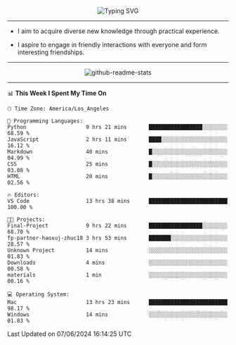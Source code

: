 <p align="center">
  <img src="https://readme-typing-svg.demolab.com?font=Fira+Code&weight=500&size=32&duration=2500&pause=1600&center=true&vCenter=true&random=false&width=1024&height=64&lines=Hi+there+%F0%9F%91%8B;I'm+delighted+you+could+make+it+here+%F0%9F%8E%89;I'm+Harry%2C+a+college+student+still+finding+my+way" alt="Typing SVG" />
</p>


---


- I aim to acquire diverse new knowledge through practical experience.

- I aspire to engage in friendly interactions with everyone and form interesting friendships.


---


<p align="center">
  <img src="https://github-readme-stats.vercel.app/api?username=Harry-Jing&show_icons=true" alt="github-readme-stats"/>
</p>


---

<!--START_SECTION:waka-->
📊 **This Week I Spent My Time On** 

```text
🕑︎ Time Zone: America/Los_Angeles

💬 Programming Languages: 
Python                   9 hrs 21 mins       █████████████████░░░░░░░░   68.59 % 
JavaScript               2 hrs 11 mins       ████░░░░░░░░░░░░░░░░░░░░░   16.12 % 
Markdown                 40 mins             █░░░░░░░░░░░░░░░░░░░░░░░░   04.99 % 
CSS                      25 mins             █░░░░░░░░░░░░░░░░░░░░░░░░   03.08 % 
HTML                     20 mins             █░░░░░░░░░░░░░░░░░░░░░░░░   02.56 % 

🔥 Editors: 
VS Code                  13 hrs 38 mins      █████████████████████████   100.00 % 

🐱‍💻 Projects: 
Final-Project            9 hrs 22 mins       █████████████████░░░░░░░░   68.70 % 
fp-partner-haoxuj-zhuc18 3 hrs 53 mins       ███████░░░░░░░░░░░░░░░░░░   28.57 % 
Unknown Project          14 mins             ░░░░░░░░░░░░░░░░░░░░░░░░░   01.83 % 
Downloads                4 mins              ░░░░░░░░░░░░░░░░░░░░░░░░░   00.58 % 
materials                1 min               ░░░░░░░░░░░░░░░░░░░░░░░░░   00.16 % 

💻 Operating System: 
Mac                      13 hrs 23 mins      █████████████████████████   98.17 % 
Windows                  14 mins             ░░░░░░░░░░░░░░░░░░░░░░░░░   01.83 % 
```


 Last Updated on 07/06/2024 16:14:25 UTC
<!--END_SECTION:waka-->
